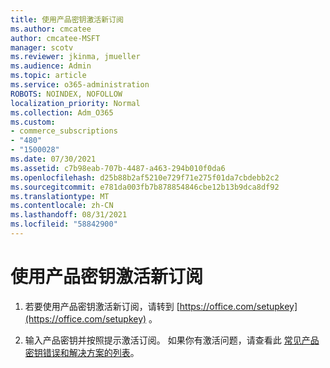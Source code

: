```yaml
---
title: 使用产品密钥激活新订阅
ms.author: cmcatee
author: cmcatee-MSFT
manager: scotv
ms.reviewer: jkinma, jmueller
ms.audience: Admin
ms.topic: article
ms.service: o365-administration
ROBOTS: NOINDEX, NOFOLLOW
localization_priority: Normal
ms.collection: Adm_O365
ms.custom:
- commerce_subscriptions
- "480"
- "1500028"
ms.date: 07/30/2021
ms.assetid: c7b98eab-707b-4487-a463-294b010f0da6
ms.openlocfilehash: d25b88b2af5210e729f71e275f01da7cbdebb2c2
ms.sourcegitcommit: e781da003fb7b878854846cbe12b13b9dca8df92
ms.translationtype: MT
ms.contentlocale: zh-CN
ms.lasthandoff: 08/31/2021
ms.locfileid: "58842900"
---
```

# <a name="activate-a-new-subscription-with-a-product-key"></a>使用产品密钥激活新订阅

1. 若要使用产品密钥激活新订阅，请转到 [https://office.com/setupkey](https://office.com/setupkey) 。

2. 输入产品密钥并按照提示激活订阅。 如果你有激活问题，请查看此 [常见产品密钥错误和解决方案的列表](https://docs.microsoft.com/microsoft-365/commerce/product-key-errors-and-solutions)。